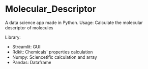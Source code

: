 # Molecular_Descriptor
A data science app made in Python. Usage: Calculate the molecular descriptor of molecules

Library:
* Streamlit: GUI
* Rdkit: Chemicals' properties calculation
* Numpy: Sciencetific calculation and array
* Pandas: Dataframe
 
